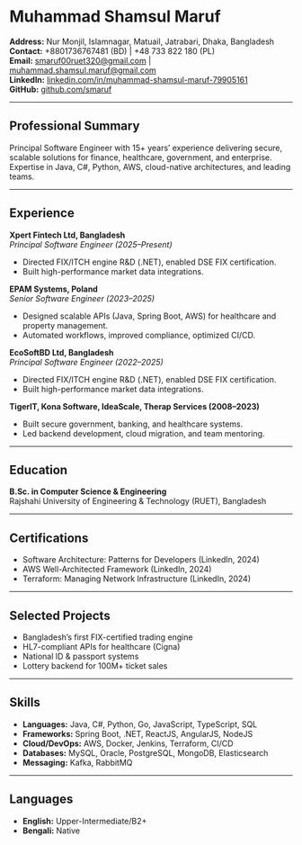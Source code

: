 # Muhammad Shamsul Maruf

**Address:** Nur Monjil, Islamnagar, Matuail, Jatrabari, Dhaka, Bangladesh  
**Contact:** +8801736767481 (BD) | +48 733 822 180 (PL)  
**Email:** smaruf00ruet320@gmail.com | muhammad.shamsul.maruf@gmail.com  
**LinkedIn:** [linkedin.com/in/muhammad-shamsul-maruf-79905161](https://www.linkedin.com/in/muhammad-shamsul-maruf-79905161)  
**GitHub:** [github.com/smaruf](https://github.com/smaruf)

---

## Professional Summary

Principal Software Engineer with 15+ years’ experience delivering secure, scalable solutions for finance, healthcare, government, and enterprise. Expertise in Java, C#, Python, AWS, cloud-native architectures, and leading teams.

---

## Experience

**Xpert Fintech Ltd, Bangladesh**  
_Principal Software Engineer (2025–Present)_  
- Directed FIX/ITCH engine R&D (.NET), enabled DSE FIX certification.
- Built high-performance market data integrations.

**EPAM Systems, Poland**  
_Senior Software Engineer (2023–2025)_  
- Designed scalable APIs (Java, Spring Boot, AWS) for healthcare and property management.
- Automated workflows, improved compliance, optimized CI/CD.

**EcoSoftBD Ltd, Bangladesh**  
_Principal Software Engineer (2022–2025)_  
- Directed FIX/ITCH engine R&D (.NET), enabled DSE FIX certification.
- Built high-performance market data integrations.

**TigerIT, Kona Software, IdeaScale, Therap Services (2008–2023)**  
- Built secure government, banking, and healthcare systems.
- Led backend development, cloud migration, and team mentoring.

---

## Education

**B.Sc. in Computer Science & Engineering**  
Rajshahi University of Engineering & Technology (RUET), Bangladesh

---

## Certifications

- Software Architecture: Patterns for Developers (LinkedIn, 2024)
- AWS Well-Architected Framework (LinkedIn, 2024)
- Terraform: Managing Network Infrastructure (LinkedIn, 2024)

---

## Selected Projects

- Bangladesh’s first FIX-certified trading engine
- HL7-compliant APIs for healthcare (Cigna)
- National ID & passport systems
- Lottery backend for 100M+ ticket sales

---

## Skills

- **Languages:** Java, C#, Python, Go, JavaScript, TypeScript, SQL
- **Frameworks:** Spring Boot, .NET, ReactJS, AngularJS, NodeJS
- **Cloud/DevOps:** AWS, Docker, Jenkins, Terraform, CI/CD
- **Databases:** MySQL, Oracle, PostgreSQL, MongoDB, Elasticsearch
- **Messaging:** Kafka, RabbitMQ

---

## Languages

- **English:** Upper-Intermediate/B2+
- **Bengali:** Native
